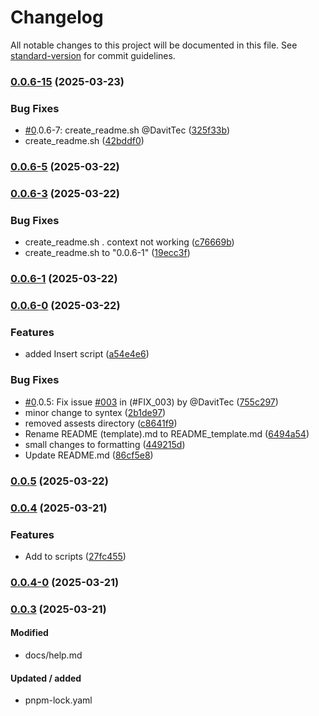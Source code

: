 # Changelog

All notable changes to this project will be documented in this file. See [standard-version](https://github.com/conventional-changelog/standard-version) for commit guidelines.

### [0.0.6-15](https://github.com/DavitTec/create_readme/compare/v0.0.6-5...v0.0.6-15) (2025-03-23)


### Bug Fixes

* [#0](https://github.com/DavitTec/create_readme/issues/0).0.6-7: create_readme.sh @DavitTec ([325f33b](https://github.com/DavitTec/create_readme/commit/325f33bc8d5c624f4399323d42b334c2fb9b52dd))
* create_readme.sh ([42bddf0](https://github.com/DavitTec/create_readme/commit/42bddf0465e6a0f4b0ebe5c9adb4cc50838fbfe5))

### [0.0.6-5](https://github.com/DavitTec/create_readme/compare/v0.0.6-3...v0.0.6-5) (2025-03-22)

### [0.0.6-3](https://github.com/DavitTec/create_readme/compare/v0.0.6-1...v0.0.6-3) (2025-03-22)


### Bug Fixes

* create_readme.sh . context not working ([c76669b](https://github.com/DavitTec/create_readme/commit/c76669ba0cade91c1fc1fe5d3a76c95bda520068))
* create_readme.sh to "0.0.6-1" ([19ecc3f](https://github.com/DavitTec/create_readme/commit/19ecc3f06d51cb532689f194acac94b7ce6e1b8e))

### [0.0.6-1](https://github.com/DavitTec/create_readme/compare/v0.0.6-0...v0.0.6-1) (2025-03-22)

### [0.0.6-0](https://github.com/DavitTec/create_readme/compare/v0.0.5...v0.0.6-0) (2025-03-22)


### Features

* added Insert script ([a54e4e6](https://github.com/DavitTec/create_readme/commit/a54e4e69c2867d4357ab0640857ee26900ad6060))


### Bug Fixes

*  [#0](https://github.com/DavitTec/create_readme/issues/0).0.5: Fix issue [#003](https://github.com/DavitTec/create_readme/issues/003) in (#FIX_003) by @DavitTec ([755c297](https://github.com/DavitTec/create_readme/commit/755c297a7650d49c0a389ce97c95c486334d5793))
* minor change to syntex ([2b1de97](https://github.com/DavitTec/create_readme/commit/2b1de97f81343e7a0ba82b801814acf8d68397cc))
* removed assests directory ([c8641f9](https://github.com/DavitTec/create_readme/commit/c8641f9d011a19cd9d3ae8b237232116f63d6848))
* Rename README (template).md to README_template.md ([6494a54](https://github.com/DavitTec/create_readme/commit/6494a54dd09f0735145c855940ed1da46bff7457))
* small changes to formatting ([449215d](https://github.com/DavitTec/create_readme/commit/449215dbe7e2df2d7cf83312f810028af7976966))
* Update README.md ([86cf5e8](https://github.com/DavitTec/create_readme/commit/86cf5e8c9a03bb76e61a900d0adb965043893db1))

### [0.0.5](https://github.com/DavitTec/create_readme/compare/v0.0.4...v0.0.5) (2025-03-22)

### [0.0.4](https://github.com/DavitTec/create_readme/compare/v0.0.4-0...v0.0.4) (2025-03-21)


### Features

*  Add to scripts ([27fc455](https://github.com/DavitTec/create_readme/commit/27fc45520856799bf37e61b39016ddd8f26a61c8))

### [0.0.4-0](https://github.com/DavitTec/create_readme/compare/v0.0.3...v0.0.4-0) (2025-03-21)

### [0.0.3](https://github.com/DavitTec/create_readme/compare/v0.0.3-0...v0.0.3) (2025-03-21)

#### Modified

- docs/help.md

#### Updated / added

- pnpm-lock.yaml

###
